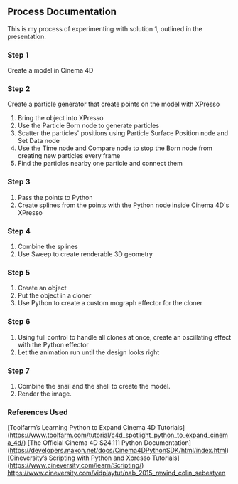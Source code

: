 ## Process Documentation

This is my process of experimenting with solution 1, outlined in the presentation. 

### Step 1

Create a model in Cinema 4D

### Step 2

Create a particle generator that create points on the model with XPresso

1. Bring the object into XPresso
2. Use the Particle Born node to generate particles
3. Scatter the particles' positions using Particle Surface Position node and Set Data node
4. Use the Time node and Compare node to stop the Born node from creating new particles every frame
4. Find the particles nearby one particle and connect them

### Step 3

1. Pass the points to Python
2. Create splines from the points with the Python node inside Cinema 4D's XPresso

### Step 4

1. Combine the splines
2. Use Sweep to create renderable 3D geometry

### Step 5

1. Create an object
2. Put the object in a cloner
3. Use Python to create a custom mograph effector for the cloner

### Step 6

1. Using full control to handle all clones at once, create an oscillating effect with the Python effector
2. Let the animation run until the design looks right

### Step 7

1. Combine the snail and the shell to create the model.
2. Render the image.

### References Used
[Toolfarm’s Learning Python to Expand Cinema 4D Tutorials]
(https://www.toolfarm.com/tutorial/c4d_spotlight_python_to_expand_cinema_4d/)
[The Official Cinema 4D S24.111 Python Documentation] 
(https://developers.maxon.net/docs/Cinema4DPythonSDK/html/index.html)
[Cineversity’s Scripting with Python and Xpresso Tutorials]
(https://www.cineversity.com/learn/Scripting/)
https://www.cineversity.com/vidplaytut/nab_2015_rewind_colin_sebestyen

